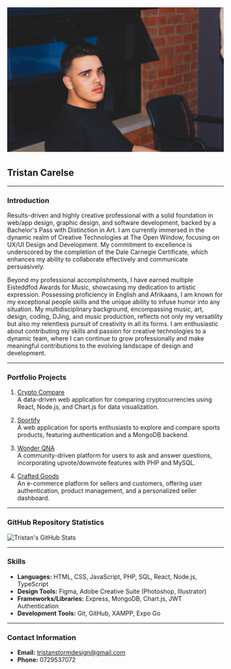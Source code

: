 # ![Profile Image](Image.jpg)  
## Tristan Carelse

---

### Introduction

Results-driven and highly creative professional with a solid foundation in web/app design, graphic design, and software development, backed by a Bachelor's Pass with Distinction in Art. I am currently immersed in the dynamic realm of Creative Technologies at The Open Window, focusing on UX/UI Design and Development. My commitment to excellence is underscored by the completion of the Dale Carnegie Certificate, which enhances my ability to collaborate effectively and communicate persuasively.

Beyond my professional accomplishments, I have earned multiple Eisteddfod Awards for Music, showcasing my dedication to artistic expression. Possessing proficiency in English and Afrikaans, I am known for my exceptional people skills and the unique ability to infuse humor into any situation. My multidisciplinary background, encompassing music, art, design, coding, DJing, and music production, reflects not only my versatility but also my relentless pursuit of creativity in all its forms. I am enthusiastic about contributing my skills and passion for creative technologies to a dynamic team, where I can continue to grow professionally and make meaningful contributions to the evolving landscape of design and development.

---

### Portfolio Projects

1. [Crypto Compare](https://github.com/TristanStormDesign/CryptoCompare)  
   A data-driven web application for comparing cryptocurrencies using React, Node.js, and Chart.js for data visualization.

2. [Sportify](https://github.com/TristanStormDesign/Sportify)  
   A web application for sports enthusiasts to explore and compare sports products, featuring authentication and a MongoDB backend.

3. [Wonder QNA](https://github.com/TristanStormDesign/Wonder)  
   A community-driven platform for users to ask and answer questions, incorporating upvote/downvote features with PHP and MySQL.

4. [Crafted Goods](https://github.com/TristanStormDesign/CraftedGoods)  
   An e-commerce platform for sellers and customers, offering user authentication, product management, and a personalized seller dashboard.

---

### GitHub Repository Statistics

![Tristan's GitHub Stats](https://github-readme-stats.vercel.app/api?username=TristanStormDesign&show_icons=true&theme=dracula)

---

### Skills

- **Languages:** HTML, CSS, JavaScript, PHP, SQL, React, Node.js, TypeScript
- **Design Tools:** Figma, Adobe Creative Suite (Photoshop, Illustrator)
- **Frameworks/Libraries:** Express, MongoDB, Chart.js, JWT Authentication
- **Development Tools:** Git, GitHub, XAMPP, Expo Go

---

### Contact Information

- **Email:** tristanstormdesign@gmail.com
- **Phone:** 0729537072
